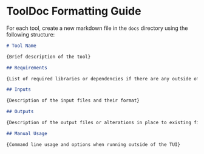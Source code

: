 # ToolDoc Formatting Guide

 For each tool, create a new markdown file in the `docs` directory using the following structure:

```markdown
# Tool Name

{Brief description of the tool}

## Requirements

{List of required libraries or dependencies if there are any outside of base python}

## Inputs

{Description of the input files and their format}

## Outputs

{Description of the output files or alterations in place to existing files}

## Manual Usage

{Command line usage and options when running outside of the TUI}